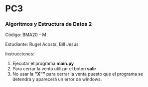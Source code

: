 # PC3

### Algoritmos y Estructura de Datos 2
Código: BMA20 - M

Estudiante: Rugel Acosta, Bill Jesús

Instrucciones:

1. Ejecutar el programa **main.py**
2. Para cerrar la venta utilizar el botón **salir**
3. No usar la **"X""** para cerrar la venta puesto que el programa se detendrá y aparecerá un error de windows.
